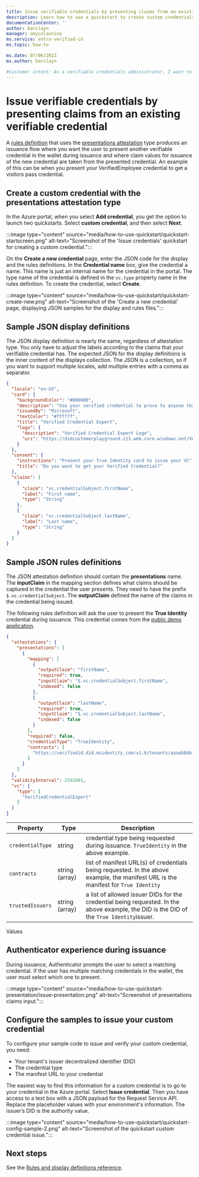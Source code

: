 ```yaml
---
title: Issue verifiable credentials by presenting claims from an existing verifiable credential
description: Learn how to use a quickstart to create custom credentials for from other VC attestation
documentationCenter: ''
author: barclayn
manager: amycolannino
ms.service: entra-verified-id
ms.topic: how-to

ms.date: 07/06/2022
ms.author: barclayn

#Customer intent: As a verifiable credentials administrator, I want to create a verifiable credential for self-asserted claims scenario. 
---
```


# Issue verifiable credentials by presenting claims from an existing verifiable credential

  
A [rules definition](rules-and-display-definitions-model.md#rulesmodel-type) that uses the [presentations attestation](rules-and-display-definitions-model.md#verifiablepresentationattestation-type) type produces an issuance flow where you want the user to present another verifiable credential in the wallet during issuance and where claim values for issuance of the new credential are taken from the presented credential. An example of this can be when you present your VerifiedEmployee credential to get a visitors pass credential.

## Create a custom credential with the presentations attestation type

In the Azure portal, when you select **Add credential**, you get the option to launch two quickstarts. Select **custom credential**, and then select **Next**. 

:::image type="content" source="media/how-to-use-quickstart/quickstart-startscreen.png" alt-text="Screenshot of the 'Issue credentials' quickstart for creating a custom credential.":::

On the **Create a new credential** page, enter the JSON code for the display and the rules definitions. In the **Credential name** box, give the credential a name. This name is just an internal name for the credential in the portal. The type name of the credential is defined in the `vc.type` property name in the rules definition. To create the credential, select **Create**.

:::image type="content" source="media/how-to-use-quickstart/quickstart-create-new.png" alt-text="Screenshot of the 'Create a new credential' page, displaying JSON samples for the display and rules files.":::

## Sample JSON display definitions

The JSON display definition is nearly the same, regardless of attestation type. You only have to adjust the labels according to the claims that your verifiable credential has. The expected JSON for the display definitions is the inner content of the displays collection. The JSON is a collection, so if you want to support multiple locales, add multiple entries with a comma as separator. 

```json
{
  "locale": "en-US",
  "card": {
    "backgroundColor": "#000000",
    "description": "Use your verified credential to prove to anyone that you know all about verifiable credentials.",
    "issuedBy": "Microsoft",
    "textColor": "#ffffff",
    "title": "Verified Credential Expert",
    "logo": {
      "description": "Verified Credential Expert Logo",
      "uri": "https://didcustomerplayground.z13.web.core.windows.net/VerifiedCredentialExpert_icon.png"
    }
  },
  "consent": {
    "instructions": "Present your True Identity card to issue your VC",
    "title": "Do you want to get your Verified Credential?"
  },
  "claims": [
    {
      "claim": "vc.credentialSubject.firstName",
      "label": "First name",
      "type": "String"
    },
    {
      "claim": "vc.credentialSubject.lastName",
      "label": "Last name",
      "type": "String"
    }
  ]
}
```

## Sample JSON rules definitions

The JSON attestation definition should contain the **presentations** name. The **inputClaim** in the mapping section defines what claims should be captured in the credential the user presents. They need to have the prefix `$.vc.credentialSubject`. The **outputClaim** defined the name of the claims in the credential being issued. 

The following rules definition will ask the user to present the **True Identity** credential during issuance. This credential comes from the [public demo application](https://woodgroveemployee.azurewebsites.net/). 

```json
{
  "attestations": {
    "presentations": [
      {
        "mapping": [
          {
            "outputClaim": "firstName",
            "required": true,
            "inputClaim": "$.vc.credentialSubject.firstName",
            "indexed": false
          },
          {
            "outputClaim": "lastName",
            "required": true,
            "inputClaim": "$.vc.credentialSubject.lastName",
            "indexed": false
          }
        ],
        "required": false,
        "credentialType": "TrueIdentity",
        "contracts": [
          "https://verifiedid.did.msidentity.com/v1.0/tenants/aaaabbbb-0000-cccc-1111-dddd2222eeee/verifiableCredentials/contracts/M2MzMmVkNDAtOGExMC00NjViLThiYTQtMGIxZTg2ODgyNjY4dHJ1ZSBpZGVudGl0eSBwcm9k/manifest"
        ]
      }
    ]
  },
  "validityInterval": 2592001,
  "vc": {
    "type": [
      "VerifiedCredentialExpert"
    ]
  }
}
```

| Property | Type | Description |
| -------- | -------- | -------- |
|`credentialType`| string | credential type being requested during issuance. `TrueIdentity` in the above example. |
|`contracts` | string (array) | list of manifest URL(s) of credentials being requested. In the above example, the manifest URL is the manifest for `True Identity` |
| `trustedIssuers` | string (array) | a list of allowed issuer DIDs for the credential being requested. In the above example, the DID is the DID of the `True Identity`issuer. |

Values

## Authenticator experience during issuance

During issuance, Authenticator prompts the user to select a matching credential. If the user has multiple matching credentials in the wallet, the user must select which one to present.

:::image type="content" source="media/how-to-use-quickstart-presentation/issue-presentation.png" alt-text="Screenshot of presentations claims input.":::

## Configure the samples to issue your custom credential

To configure your sample code to issue and verify your custom credential, you need:

- Your tenant's issuer decentralized identifier (DID)
- The credential type
- The manifest URL to your credential 

The easiest way to find this information for a custom credential is to go to your credential in the Azure portal. Select **Issue credential**. Then you have access to a text box with a JSON payload for the Request Service API. Replace the placeholder values with your environment's information. The issuer’s DID is the authority value.

:::image type="content" source="media/how-to-use-quickstart/quickstart-config-sample-2.png" alt-text="Screenshot of the quickstart custom credential issue.":::

## Next steps

See the [Rules and display definitions reference](rules-and-display-definitions-model.md).